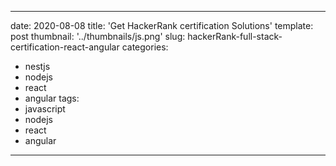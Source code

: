 
---
date: 2020-08-08
title: 'Get HackerRank certification Solutions'
template: post
thumbnail: '../thumbnails/js.png'
slug: hackerRank-full-stack-certification-react-angular
categories:
  - nestjs
  - nodejs
  - react
  - angular
tags:
  - javascript
  - nodejs
  - react
  - angular
---